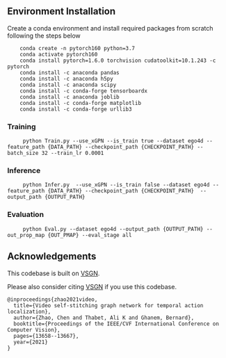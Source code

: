 
## Environment Installation
Create a conda environment and install required packages from scratch following the steps below
```
    conda create -n pytorch160 python=3.7 
    conda activate pytorch160   
    conda install pytorch=1.6.0 torchvision cudatoolkit=10.1.243 -c pytorch   
    conda install -c anaconda pandas    
    conda install -c anaconda h5py  
    conda install -c anaconda scipy 
    conda install -c conda-forge tensorboardx   
    conda install -c anaconda joblib    
    conda install -c conda-forge matplotlib 
    conda install -c conda-forge urllib3
```


### Training
```    
     python Train.py --use_xGPN --is_train true --dataset ego4d --feature_path {DATA_PATH} --checkpoint_path {CHECKPOINT_PATH} --batch_size 32 --train_lr 0.0001
```
### Inference
```
     python Infer.py  --use_xGPN --is_train false --dataset ego4d --feature_path {DATA_PATH} --checkpoint_path {CHECKPOINT_PATH}  --output_path {OUTPUT_PATH}   
```
### Evaluation
```
     python Eval.py --dataset ego4d --output_path {OUTPUT_PATH} --out_prop_map {OUT_PMAP} --eval_stage all
```


## Acknowledgements

This codebase is built on  [VSGN](https://github.com/coolbay/VSGN).

Please also consider citing [VSGN](https://openaccess.thecvf.com/content/ICCV2021/papers/Zhao_Video_Self-Stitching_Graph_Network_for_Temporal_Action_Localization_ICCV_2021_paper.pdf) if you use this codebase.
```
@inproceedings{zhao2021video,
  title={Video self-stitching graph network for temporal action localization},
  author={Zhao, Chen and Thabet, Ali K and Ghanem, Bernard},
  booktitle={Proceedings of the IEEE/CVF International Conference on Computer Vision},
  pages={13658--13667},
  year={2021}
}
```
